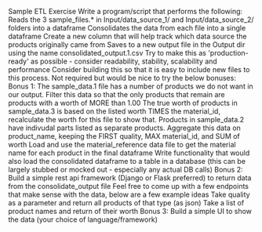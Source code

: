 Sample ETL Exercise
Write a program/script that performs the following:
Reads the 3 sample_files.* in Input/data_source_1/ and Input/data_source_2/ folders into a dataframe
Consolidates the data from each file into a single dataframe
Create a new column that will help track which data source the products originally came from
Saves to a new output file in the Output dir using the name consolidated_output.1.csv
Try to make this as 'production-ready' as possible - consider readability, stability, scalability and performance
Consider building this so that it is easy to include new files to this process.
Not required but would be nice to try the below bonuses:
Bonus 1:
The sample_data.1 file has a number of products we do not want in our output. Filter this data so that the only products that remain are products with a worth of MORE than 1.00
The true worth of products in sample_data.3 is based on the listed worth TIMES the material_id, recalculate the worth for this file to show that.
Products in sample_data.2 have indivudal parts listed as separate products. Aggregate this data on product_name, keeping the FIRST quality, MAX material_id, and SUM of worth
Load and use the material_reference data file to get the material name for each product in the final dataframe
Write functionality that would also load the consolidated dataframe to a table in a database (this can be largely stubbed or mocked out - especially any actual DB calls)
Bonus 2:
Build a simple rest api framework (Django or Flask preferred) to return data from the consolidate_output file
Feel free to come up with a few endpoints that make sense with the data, below are a few example ideas
Take quality as a parameter and return all products of that type (as json)
Take a list of product names and return of their worth
Bonus 3:
Build a simple UI to show the data (your choice of language/framework)

